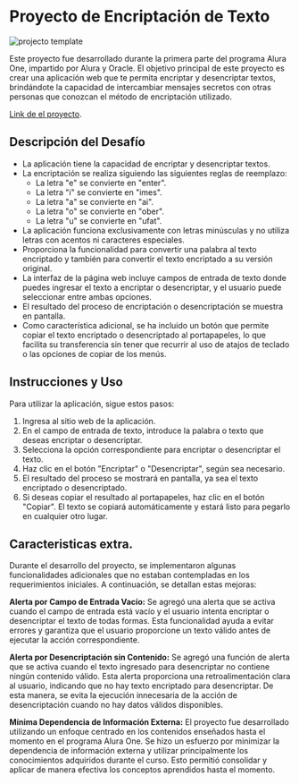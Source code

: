 # Proyecto de Encriptación de Texto
![projecto template](https://user-images.githubusercontent.com/91544872/157673573-5e781ce9-601c-4ea3-9db1-b60bebf717aa.png)

Este proyecto fue desarrollado durante la primera parte del programa Alura One, impartido por Alura y Oracle. El objetivo principal de este proyecto es crear una aplicación web que te permita encriptar y desencriptar textos, brindándote la capacidad de intercambiar mensajes secretos con otras personas que conozcan el método de encriptación utilizado.

[Link de el proyecto](https://hans-gonzalez.github.io/Alura-Codificador/).

## Descripción del Desafío

- La aplicación tiene la capacidad de encriptar y desencriptar textos.
- La encriptación se realiza siguiendo las siguientes reglas de reemplazo:
  - La letra "e" se convierte en "enter".
  - La letra "i" se convierte en "imes".
  - La letra "a" se convierte en "ai".
  - La letra "o" se convierte en "ober".
  - La letra "u" se convierte en "ufat".
- La aplicación funciona exclusivamente con letras minúsculas y no utiliza letras con acentos ni caracteres especiales.
- Proporciona la funcionalidad para convertir una palabra al texto encriptado y también para convertir el texto encriptado a su versión original.
- La interfaz de la página web incluye campos de entrada de texto donde puedes ingresar el texto a encriptar o desencriptar, y el usuario puede seleccionar entre ambas opciones.
- El resultado del proceso de encriptación o desencriptación se muestra en pantalla.
- Como característica adicional, se ha incluido un botón que permite copiar el texto encriptado o desencriptado al portapapeles, lo que facilita su transferencia sin tener que recurrir al uso de atajos de teclado o las opciones de copiar de los menús.

## Instrucciones y Uso

Para utilizar la aplicación, sigue estos pasos:

1. Ingresa al sitio web de la aplicación.
2. En el campo de entrada de texto, introduce la palabra o texto que deseas encriptar o desencriptar.
3. Selecciona la opción correspondiente para encriptar o desencriptar el texto.
4. Haz clic en el botón "Encriptar" o "Desencriptar", según sea necesario.
5. El resultado del proceso se mostrará en pantalla, ya sea el texto encriptado o desencriptado.
6. Si deseas copiar el resultado al portapapeles, haz clic en el botón "Copiar". El texto se copiará automáticamente y estará listo para pegarlo en cualquier otro lugar.

## Caracteristicas extra.

Durante el desarrollo del proyecto, se implementaron algunas funcionalidades adicionales que no estaban contempladas en los requerimientos iniciales. A continuación, se detallan estas mejoras:

**Alerta por Campo de Entrada Vacío:** Se agregó una alerta que se activa cuando el campo de entrada está vacío y el usuario intenta encriptar o desencriptar el texto de todas formas. Esta funcionalidad ayuda a evitar errores y garantiza que el usuario proporcione un texto válido antes de ejecutar la acción correspondiente.

**Alerta por Desencriptación sin Contenido:**  Se agregó una función de alerta que se activa cuando el texto ingresado para desencriptar no contiene ningún contenido válido. Esta alerta proporciona una retroalimentación clara al usuario, indicando que no hay texto encriptado para desencriptar. De esta manera, se evita la ejecución innecesaria de la acción de desencriptación cuando no hay datos válidos disponibles.

**Mínima Dependencia de Información Externa:** El proyecto fue desarrollado utilizando un enfoque centrado en los contenidos enseñados hasta el momento en el programa Alura One. Se hizo un esfuerzo por minimizar la dependencia de información externa y utilizar principalmente los conocimientos adquiridos durante el curso. Esto permitió consolidar y aplicar de manera efectiva los conceptos aprendidos hasta el momento.
 
 
